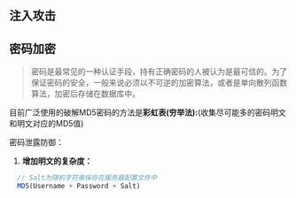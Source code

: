 ## 注入攻击

## 密码加密
> 密码是最常见的一种认证手段，持有正确密码的人被认为是最可信的。为了保证密码的安全，一般来说必须以不可逆的加密算法，或者是单向散列函数算法，加密后存储在数据库中。

目前广泛使用的破解MD5密码的方法是**彩虹表(穷举法):**(收集尽可能多的密码明文和明文对应的MD5值)   

密码泄露防御：  
1. **增加明文的复杂度：**
```javascript
  // Salt为随机字符串保存在服务器配置文件中
  MD5(Username + Password + Salt)
```